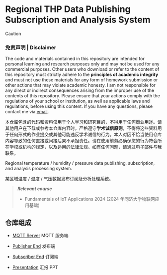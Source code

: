 # Regional THP Data Publishing Subscription and Analysis System

> [!CAUTION]
> ### 免责声明 | Disclaimer
>
> The code and materials contained in this repository are intended for personal learning and research purposes only and may not be used for any commercial purposes. Other users who download or refer to the content of this repository must strictly adhere to the **principles of academic integrity** and must not use these materials for any form of homework submission or other actions that may violate academic honesty. I am not responsible for any direct or indirect consequences arising from the improper use of the contents of this repository. Please ensure that your actions comply with the regulations of your school or institution, as well as applicable laws and regulations, before using this content. If you have any questions, please contact me via [email](mailto:minmuslin@outlook.com).
>
> 本仓库包含的代码和资料仅用于个人学习和研究目的，不得用于任何商业用途。请其他用户在下载或参考本仓库内容时，严格遵守**学术诚信原则**，不得将这些资料用于任何形式的作业提交或其他可能违反学术诚信的行为。本人对因不恰当使用仓库内容导致的任何直接或间接后果不承担责任。请在使用前务必确保您的行为符合所在学校或机构的规定，以及适用的法律法规。如有任何问题，请通过[电子邮件](mailto:minmuslin@outlook.com)与我联系。

Regional temperature / humidity / pressure data publishing, subscription, and analysis processing system.

某区域温度 / 湿度 / 气压数据发布订阅及分析处理系统。

> ***Relevant course***
> * Fundamentals of IoT Applications 2024 (2024 年同济大学物联网应用基础)

## 仓库组成

* [MQTT Server](mqtt-server)
MQTT 服务端

* [Publisher End](publisher-end)
发布端

* [Subscriber End](subscriber-end)
订阅端

* [Presentation](Presentation.pptx)
汇报 PPT
